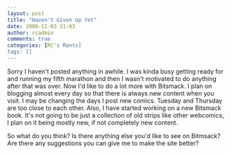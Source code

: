 ```yaml
---
layout: post
title: "Haven't Given Up Yet"
date: 2008-11-03 21:03
author: rcadmin
comments: true
categories: [RC's Rants]
tags: []
---
```

Sorry I haven't posted anything in awhile. I was kinda busy getting ready for and running my fifth marathon and then I wasn't motivated to do anything after that was over. Now I'd like to do a lot more with Bitsmack. I plan on blogging almost every day so that there is always new content when you visit. I may be changing the days I post new comics. Tuesday and Thursday are too close to each other. Also, I have started working on a new Bitsmack book. It's not going to be just a collection of old strips like other webcomics, I plan on it being mostly new, if not completely new content.

So what do you think? Is there anything else you'd like to see on Bitmsack? Are there any suggestions you can give me to make the site better?
